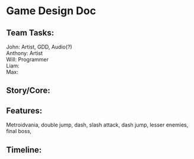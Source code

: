 # Game Design Doc
## Team Tasks:
John: Artist, GDD, Audio(?)\
Anthony: Artist\
Will: Programmer\
Liam:\
Max:
## Story/Core:

## Features: 
Metroidvania, double jump, dash, slash attack, dash jump, lesser enemies, final boss, 
## Timeline:
